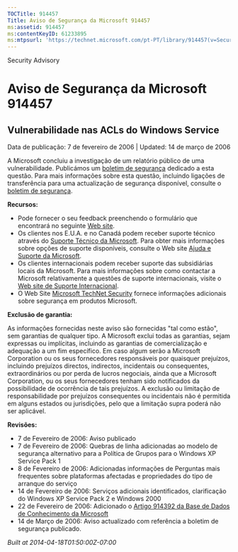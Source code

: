 ```yaml
---
TOCTitle: 914457
Title: Aviso de Segurança da Microsoft 914457
ms:assetid: 914457
ms:contentKeyID: 61233895
ms:mtpsurl: 'https://technet.microsoft.com/pt-PT/library/914457(v=Security.10)'
---
```


Security Advisory

Aviso de Segurança da Microsoft 914457
======================================

Vulnerabilidade nas ACLs do Windows Service
-------------------------------------------

Data de publicação: 7 de fevereiro de 2006 | Updated: 14 de março de 2006

A Microsoft concluiu a investigação de um relatório público de uma vulnerabilidade. Publicámos um [boletim de segurança](http://go.microsoft.com/fwlink/?linkid=62074) dedicado a esta questão. Para mais informações sobre esta questão, incluindo ligações de transferência para uma actualização de segurança disponível, consulte o [boletim de segurança](http://go.microsoft.com/fwlink/?linkid=62074).

**Recursos:**

-   Pode fornecer o seu feedback preenchendo o formulário que encontrará no seguinte [Web site](https://support.microsoft.com/common/survey.aspx?scid=sw;en;1257&amp;showpage=1&amp;ws=technet&amp;sd=tech).
-   Os clientes nos E.U.A. e no Canadá podem receber suporte técnico através do [Suporte Técnico da Microsoft](http://go.microsoft.com/fwlink/?linkid=21131). Para obter mais informações sobre opções de suporte disponíveis, consulte o Web site [Ajuda e Suporte da Microsoft](http://support.microsoft.com/).
-   Os clientes internacionais podem receber suporte das subsidiárias locais da Microsoft. Para mais informações sobre como contactar a Microsoft relativamente a questões de suporte internacionais, visite o [Web site de Suporte Internacional](http://go.microsoft.com/fwlink/?linkid=21155).
-   O Web Site [Microsoft TechNet Security](http://www.microsoft.com/portugal/technet/security_overview.mspx) fornece informações adicionais sobre segurança em produtos Microsoft.

**Exclusão de garantia:**

As informações fornecidas neste aviso são fornecidas "tal como estão", sem garantias de qualquer tipo. A Microsoft exclui todas as garantias, sejam expressas ou implícitas, incluindo as garantias de comercialização e adequação a um fim específico. Em caso algum serão a Microsoft Corporation ou os seus fornecedores responsáveis por quaisquer prejuízos, incluindo prejuízos directos, indirectos, incidentais ou consequentes, extraordinários ou por perda de lucros negociais, ainda que a Microsoft Corporation, ou os seus fornecedores tenham sido notificados da possibilidade de ocorrência de tais prejuízos. A exclusão ou limitação de responsabilidade por prejuízos consequentes ou incidentais não é permitida em alguns estados ou jurisdições, pelo que a limitação supra poderá não ser aplicável.

**Revisões:**

-   7 de Fevereiro de 2006: Aviso publicado
-   7 de Fevereiro de 2006: Quebras de linha adicionadas ao modelo de segurança alternativo para a Política de Grupos para o Windows XP Service Pack 1
-   8 de Fevereiro de 2006: Adicionadas informações de Perguntas mais frequentes sobre plataformas afectadas e propriedades do tipo de arranque do serviço
-   14 de Fevereiro de 2006: Serviços adicionais identificados, clarificação do Windows XP Service Pack 2 e Windows 2000
-   22 de Fevereiro de 2006: Adicionado o [Artigo 914392 da Base de Dados de Conhecimento da Microsoft](http://support.microsoft.com/kb/914392)
-   14 de Março de 2006: Aviso actualizado com referência a boletim de segurança publicado.

*Built at 2014-04-18T01:50:00Z-07:00*
